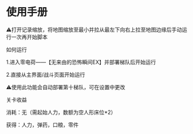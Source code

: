 # 使用手册

⚠️打开记录缩放，将地图缩放至最小并拉从最左下向右上拉至地图边缘后手动运行一次再开始脚本

如何运行

1.进入零电荷——【无来由的恐怖瞬间EX】并部署梯队后开始运行


2.直接从主界面/战斗页面开始运行

⚠️使用此功能会自动部署第十梯队，可在设置中更改

关卡收益

消耗：无（需起始人力，数额为空人形床位*2）

获得：人力，弹药，口粮，零件
